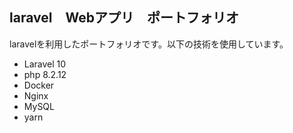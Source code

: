 ## laravel　Webアプリ　ポートフォリオ

laravelを利用したポートフォリオです。以下の技術を使用しています。

- Laravel 10
- php 8.2.12
- Docker
- Nginx
- MySQL
- yarn